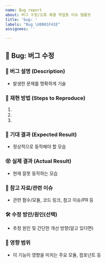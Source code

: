 ```yaml
---
name: Bug report
about: 버그 수정/오류 해결 작업용 이슈 템플릿
title: 'bug: '
labels: "Bug \U0001F41E"
assignees: ''

---
```


## 🐞 Bug: 버그 수정

### 📝 버그 설명 (Description)
- 발생한 문제를 명확하게 기술

### 🔁 재현 방법 (Steps to Reproduce)
1. 
2. 
3. 

### 🤔 기대 결과 (Expected Result)
- 정상적으로 동작해야 할 모습

### 😵 실제 결과 (Actual Result)
- 현재 잘못 동작하는 모습

### 🔗 참고 자료/관련 이슈
- 관련 함수/모듈, 코드 링크, 참고 이슈/PR 등

### 🛠️ 수정 방안/원인(선택)
- 추정 원인 및 간단한 개선 방향(알고 있다면)

### 🧩 영향 범위
- 이 기능이 영향을 미치는 주요 모듈, 컴포넌트 등
